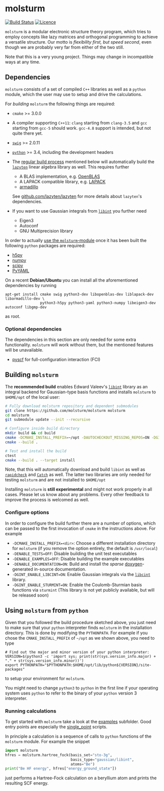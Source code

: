 # molsturm
[![Build Status](https://travis-ci.org/molsturm/molsturm.svg?branch=master)](https://travis-ci.org/molsturm/molsturm)
[![Licence](https://img.shields.io/github/license/molsturm/molsturm.svg)](LICENCE)

``molsturm`` is a modular electronic structure theory program,
which tries to employ concepts like lazy matrices and orthogonal programming
to achieve a versatile structure.
Our motto is *flexibility first, but speed second*, even though we are probably very far
from either of the two still.

Note that this is a very young project.
Things may change in incompatible ways at any time.

## Dependencies
``molsturm`` consists of a set of compiled ``C++`` libraries
as well as a ``python`` module, which the user may use to setup and drive the calculations.

For *building* `molsturm` the following things are required:
- ``cmake`` >= 3.0.0
- A compiler supporting ``C++11``: ``clang`` starting from `clang-3.5` and `gcc` starting
  from `gcc-5` should work.
  `gcc-4.8` support is intended, but not quite there yet.
- [``swig``](http://swig.org/) >= 2.0.11
- [``python``](https://www.python.org/) >= 3.4, including the development headers
- The [regular build process](#building-molsturm) mentioned below
  will automatically build the [``lazyten``](https://lazyten.org) linear algebra library
  as well. This requires further
    - A BLAS implementation, e.g. [OpenBLAS](https://github.com/xianyi/OpenBLAS/)
    - A LAPACK compatible library, e.g. [LAPACK](http://netlib.org/lapack)
    - [armadillo](http://arma.sourceforge.net/)

  See [github.com/lazyten/lazyten](https://github.com/lazyten/lazyten/blob/master/README.md)
  for more details about ``lazyten``'s dependencies.
- If you want to use Gaussian integrals from
  [``libint``](https://github.com/evaleev/libint) you further need
    - Eigen3
    - Autoconf
    - GNU Multiprecision library

In order to actually [use the `molsturm`-module](#using-molsturm-from-python) once
it has been built the following `python` packages are required:
- [h5py](https://pypi.python.org/pypi/h5py)
- [numpy](https://pypi.python.org/pypi/numpy)
- [scipy](https://pypi.python.org/pypi/scipy)
- [PyYAML](https://pypi.python.org/pypi/PyYAML)

On a recent **Debian/Ubuntu** you can install all the aforementioned dependencies by running
```
apt-get install cmake swig python3-dev libopenblas-dev liblapack-dev libarmadillo-dev \
                python3-h5py python3-yaml python3-numpy libeigen3-dev autoconf libgmp-dev
```
as root.

### Optional dependencies
The dependencies in this section are only needed for some extra functionality.
`molsturm` will work without them, but the mentioned features will be unavailable.

- [pyscf](https://github.com/sunqm/pyscf) for full-configuration interaction (FCI)


## Building ``molsturm``
The **recommended build** enables
Edward Valeev's [``libint``](https://github.com/evaleev/libint) library
as an integral backend for Gaussian-type basis functions
and installs ``molsturm`` to `$HOME/opt` of the local user:
```sh
# Fully download molsturm repository and dependent submodules
git clone https://github.com/molsturm/molsturm molsturm
cd molsturm
git submodule update --init --recursive

# Configure inside build directory
mkdir build && cd build
cmake -DCMAKE_INSTALL_PREFIX=~/opt -DAUTOCHECKOUT_MISSING_REPOS=ON -DGINT_ENABLE_LIBINT=ON ..
cmake --build .

# Test and install the build
ctest
cmake --build . --target install
```
Note, that this will automatically download and build ``libint`` as well as
[``rapidcheck``](https://github.com/emil-e/rapidcheck) and
[``Catch``](https://github.com/philsquared/Catch/)
as well.
The latter two libraries are only needed for testing `molsturm` and are
not installed to `$HOME/opt`

Installing `molsturm` is **still experimental** and might not work properly
in all cases. Please let us know about any problems.
Every other feedback to improve the process is welcomed as well.

### Configure options
In order to configure the build further there are a number of options,
which can be passed to the first invocation of `cmake` in the instructions above.
For example
- `-DCMAKE_INSTALL_PREFIX=<dir>`: Choose a different installation directory
  for  ``molsturm`` (if you remove the option entirely,
  the default is ``/usr/local``)
- `-DENABLE_TESTS=OFF`: Disable building the unit test executables
- `-DENABLE_EXAMPLES=OFF`: Disable building the example executables
- `-DENABLE_DOCUMENTATION=ON`: Build and install the *sparse*
  [doxygen](http://www.stack.nl/~dimitri/doxygen/index.html)-generated
  in-source documentation.
- `-DGINT_ENABLE_LIBCINT=ON`: Enable Gaussian integrals via the
  [``libcint``](https://github.com/sunqm/libcint) library.
- `-DGINT_ENABLE_STURMINT=ON`: Enable the Coulomb-Sturmian basis functions
  via `sturmint` (This library is not yet publicly available,
  but will be released soon)


## Using `molsturm` from `python`
Given that you followed the build procedure sketched above,
you just need to make sure that your `python` interpreter finds `molsturm`
in the installation directory.
This is done by modifying the `PYTHONPATH`.
For example if you chose the `CMAKE_INSTALL_PREFIX` of `~/opt`
as we shown above, you need to type
```
# Find out the major and minor version of your python interpreter:
VERSION=$(python3 -c 'import sys; print(str(sys.version_info.major) + "." + str(sys.version_info.minor))')
export PYTHONPATH="$PYTHONPATH:$HOME/opt/lib/python${VERSION}/site-packages"
```
to setup your environment for `molsturm`.

You might need to change `python3` to `python` in the first line
if your operating system uses `python` to refer to the binary of your
`python` version 3 interpreter.

### Running calculations
To get started with `molsturm` take a look at the [examples](examples/) subfolder.
Good entry points are especially the [single_point](examples/single_point) scripts.

In principle a calculation is a sequence of calls
to `python` functions of the `molsturm` module.
For example the snippet
```python
import molsturm
hfres = molsturm.hartree_fock(basis_set="sto-3g",
                              basis_type="gaussian/libint",
                              atoms="Be")
print("Be HF energy", hfres["energy_ground_state"])
```
just performs a Hartree-Fock calculation on a beryllium atom and
prints the resulting SCF energy.

